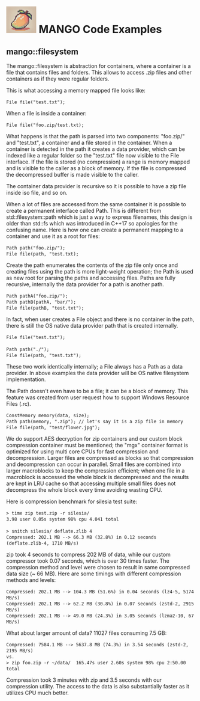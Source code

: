 <h1><img src="../mango-logo.png" alt="logo" width="80"/> MANGO Code Examples</h1>


## mango::filesystem

The mango::filesystem is abstraction for containers, where a container is a file that contains files and folders. This allows to access .zip files and other containers as if they were regular folders.

This is what accessing a memory mapped file looks like:

    File file("test.txt");

When a file is inside a container:

    File file("foo.zip/test.txt);

What happens is that the path is parsed into two components: "foo.zip/" and "test.txt", a container and a file stored in the container. When a container is detected in the path it creates a data provider, which can be indexed like a regular folder so the "test.txt" file now visible to the File interface. If the file is stored (no compression) a range is memory mapped and is visible to the caller as a block of memory. If the file is compressed the decompressed buffer is made visible to the caller.

The container data provider is recursive so it is possible to have a zip file inside iso file, and so on.

When a lot of files are accessed from the same container it is possible to create a permanent interface called Path. This is different from std::filesystem::path which is just a way to express filenames, this design is older than std::fs which was introduced in C++17 so apologies for the confusing name. Here is how one can create a permanent mapping to a container and use it as a root for files:

    Path path("foo.zip/");
    File file(path, "test.txt);

Create the path enumerates the contents of the zip file only once and creating files using the path is more light-weight operation; the Path is used as new root for parsing the paths and accessing files. Paths are fully recursive, internally the data provider for a path is another path.

    Path pathA("foo.zip/");
    Path pathB(pathA, "bar/");
    File file(pathB, "test.txt");

In fact, when user creates a File object and there is no container in the path, there is still the OS native data provider path that is created internally.

    File file("test.txt");

    Path path("./");
    File file(path, "test.txt");

These two work identically internally; a File always has a Path as a data provider. In above examples the data provider will be OS native filesystem implementation.

The Path doesn't even have to be a file; it can be a block of memory. This feature was created from user request how to support Windows Resource Files (.rc).

    ConstMemory memory(data, size);
    Path path(memory, ".zip"); // let's say it is a zip file in memory
    File file(path, "test/flower.jpg");

We do support AES decryption for zip containers and our custom block compression container must be mentioned; the "mgx" container format is optimized for using multi core CPUs for fast compression and decompression. Larger files are compressed as blocks so that compression and decompression can occur in parallel. Small files are combined into larger macroblocks to keep the compression efficient; when one file in a macroblock is accessed the whole block is decompressed and the results are kept in LRU cache so that accessing multiple small files does not decompress the whole block every time avoiding wasting CPU.

Here is compression benchmark for silesia test suite:

    > time zip test.zip -r silesia/
    3.98 user 0.05s system 98% cpu 4.041 total

    > snitch silesia/ deflate.zlib 4
    Compressed: 202.1 MB --> 66.3 MB (32.8%) in 0.12 seconds (deflate.zlib-4, 1710 MB/s)

zip took 4 seconds to compress 202 MB of data, while our custom compressor took 0.07 seconds, which is over 30 times faster. The compression method and level were chosen to result in same compressed data size (~ 66 MB). Here are some timings with different compression methods and levels:

    Compressed: 202.1 MB --> 104.3 MB (51.6%) in 0.04 seconds (lz4-5, 5174 MB/s)
    Compressed: 202.1 MB --> 62.2 MB (30.8%) in 0.07 seconds (zstd-2, 2915 MB/s)
    Compressed: 202.1 MB --> 49.0 MB (24.3%) in 3.05 seconds (lzma2-10, 67 MB/s)

What about larger amount of data? 11027 files consuming 7.5 GB:

    Compressed: 7584.1 MB --> 5637.8 MB (74.3%) in 3.54 seconds (zstd-2, 2195 MB/s)
    vs.
    > zip foo.zip -r ~/data/  165.47s user 2.60s system 98% cpu 2:50.00 total

Compression took 3 minutes with zip and 3.5 seconds with our compression utility. The access to the data is also substantially faster as it utilizes CPU much better.
